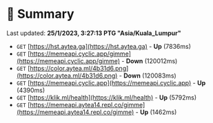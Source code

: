 # 📖 Summary
Last updated: **25/1/2023, 3:27:13 PTG "Asia/Kuala_Lumpur"**

- `GET` [https://hst.aytea.ga](https://hst.aytea.ga) - **Up** (7836ms)
- `GET` [https://memeapi.cyclic.app/gimme](https://memeapi.cyclic.app/gimme) - **Down** (120012ms)
- `GET` [https://color.aytea.ml/4b31d6.png](https://color.aytea.ml/4b31d6.png) - **Down** (120083ms)
- `GET` [https://memeapi.cyclic.app](https://memeapi.cyclic.app) - **Up** (4390ms)
- `GET` [https://klik.ml/health](https://klik.ml/health) - **Up** (5792ms)
- `GET` [https://memeapi.aytea14.repl.co/gimme](https://memeapi.aytea14.repl.co/gimme) - **Up** (1462ms)
